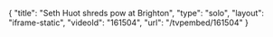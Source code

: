 {
    "title": "Seth Huot shreds pow at Brighton",
    "type": "solo",
    "layout": "iframe-static",
    "videoId": "161504",
    "url": "\/tvpembed\/161504"
}